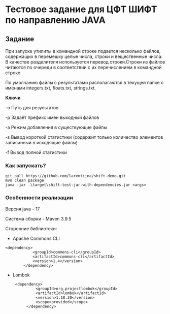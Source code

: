 # Тестовое задание для ЦФТ ШИФТ по направлению JAVA
## Задание
При запуске утилиты в командной строке подается несколько файлов, содержащих в перемешку целые числа, строки и вещественные числа. В качестве разделителя используется перевод строки.Строки из файлов читаются по очереди в соответствии с их
перечислением в командной строке.

По умолчанию файлы с результатами располагаются в текущей папке с именами integers.txt, floats.txt, strings.txt.

**Ключи**

\-o Путь для результатов

\-p Задаёт префикс имен выходный файлов

\-a Режим добавления в существующие файлы

\-s Вывод короткой статистики (содержит только количество элементов записанный в исходящие файлы)

\-f Вывод полной статистики


### Как запускать?
```
git pull https://github.com/larentiina/shift-demo.git
mvn clean package
java -jar .\target\shift-test-jar-with-dependencies.jar <args>
```
### Особенности реализации
Версия java - 17

Система сборки - Maven  3.9.5

Сторонние библиотеки:
- Apache Commons CLI
```
<dependency>
            <groupId>commons-cli</groupId>
            <artifactId>commons-cli</artifactId>
            <version>1.4</version>
        </dependency>
```
- Lombok
  ```
   <dependency>
            <groupId>org.projectlombok</groupId>
            <artifactId>lombok</artifactId>
            <version>1.18.30</version>
            <scope>provided</scope>
        </dependency>
  ```
